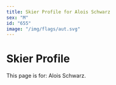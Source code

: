 ```yaml
---
title: Skier Profile for Alois Schwarz
sex: "M"
id: "655"
image: "/img/flags/aut.svg" 
---
```


# Skier Profile

This page is for: Alois Schwarz.
    